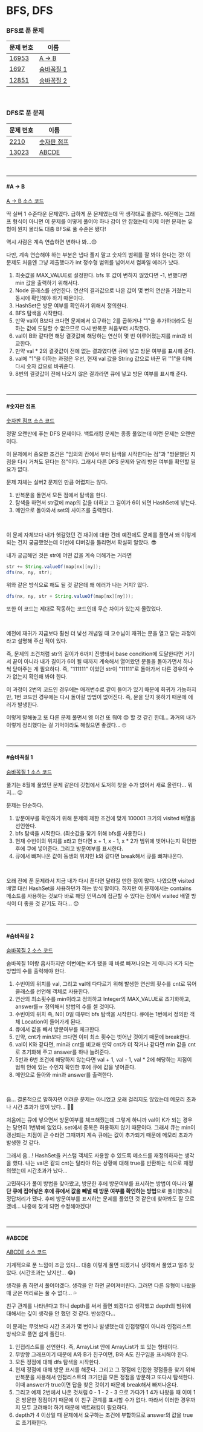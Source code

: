 # BFS, DFS

### BFS로 푼 문제

| 문제 번호                                      | 이름                      |
| ---------------------------------------------- | ------------------------- |
| [16953](https://www.acmicpc.net/problem/16953) | [A → B](#A-→-B )          |
| [1697](https://www.acmicpc.net/problem/1697)   | [숨바꼭질 1](#숨바꼭질-)  |
| [12851](https://www.acmicpc.net/problem/12851) | [숨바꼭질 2](#숨바꼭질-2) |

<br>

### DFS로 푼 문제

| 문제 번호                                      | 이름                        |
| ---------------------------------------------- | --------------------------- |
| [2210](https://www.acmicpc.net/problem/2210)   | [숫자판 점프](#숫자판-점프) |
| [13023](https://www.acmicpc.net/problem/13023) | [ABCDE](#ABCDE)             |

<br>

<hr>

#### #A → B

[A → B 소스 코드](https://github.com/hjyeon-n/Algorithm_study/blob/master/BOJ/2021.03/Solution_16953.java)

딱 실버 1 수준다운 문제였다. 급하게 푼 문제였는데 딱 생각대로 풀렸다. 예전에는 그래프 형식이 아니면 이 문제를 어떻게 풀어야 하나 감이 안 잡혔는데 이제 이런 문제는 유형이 뭔지 몰라도 대충 BFS로 풀 수준은 됐다!

역시 사람은 계속 연습하면 변하나 봐...😊

다만, 계속 연습해야 하는 부분은 냅다 풀지 말고 숫자의 범위를 잘 봐야 한다는 것! 이 문제도 처음엔 그냥 제출했다가 int 정수형 범위를 넘어서서 컴파일 에러가 났다.

1. 최솟값을 MAX_VALUE로 설정한다. bfs 후 값이 변하지 않았다면 -1, 변했다면 min 값을 출력하기 위해서다.
2. Node 클래스를 선언한다. 연산의 결과값으로 나온 값이 몇 번의 연산을 거쳤는지 동시에 확인해야 하기 때문이다.
3. HashSet은 방문 여부를 확인하기 위해서 정의한다.
4. BFS 탐색을 시작한다.
5. 만약 val이 B보다 크다면 문제에서 요구하는 2를 곱하거나 "1"을 추가하더라도 원하는 값에 도달할 수 없으므로 다시 반복문 처음부터 시작한다.
6. val이 B와 같다면 해당 결괏값에 해당하는 연산이 몇 번 이루어졌는지를 min과 비교한다.
7. 만약 val * 2의 결괏값이 전에 없는 결과였다면 큐에 넣고 방문 여부를 표시해 준다.
8. val에 "1"을 더하는 과정은 우선, 현재 val 값을 String 값으로 바꾼 뒤 ''1"을 더해 다시 숫자 값으로 바꿔준다.
9. 8번의 결괏값이 전에 나오지 않은 결과라면 큐에 넣고 방문 여부를 표시해 준다.

<br>

<hr>

#### #숫자판 점프

[숫자판 점프 소스 코드](https://github.com/hjyeon-n/Algorithm_study/blob/master/BOJ/2021.03/Solution_2210.java)

정말 오랜만에 푸는 DFS 문제이다. 백트래킹 문제는 종종 풀었는데 이런 문제는 오랜만이다.

이 문제에서 중요한 조건은 "임의의 칸에서 부터 탐색을 시작한다는 점"과 "방문했던 지점을 다시 거쳐도 된다는 점"이다. 그래서 다른 DFS 문제와 달리 방문 여부를 확인할 필요가 없다.

문제 자체는 실버2 문제인 만큼 어렵지는 않다. 

1. 반복문을 돌면서 모든 점에서 탐색을 한다.
2. 탐색을 하면서 str값에 map의 값을 더하고 그 길이가 6이 되면 HashSet에 넣는다.
3. 메인으로 돌아와서 set의 사이즈를 출력한다.

<br>

이 문제 자체보다 내가 헷갈렸던 건 재귀에 대한 건데 예전에도 문제를 풀면서 왜 이렇게 되는 건지 궁금했었는데 이번에 디버깅을 돌리면서 확실히 알았다. 😎

내가 궁금해던 것은 str에 어떤 값을 계속 더해가는 거라면 

``` java
str += String.valueOf(map[nx][ny]);
dfs(nx, ny, str);
```

위와 같은 방식으로 해도 될 것 같은데 왜 에러가 나는 거지? 였다. 

``` java
dfs(nx, ny, str + String.valueOf(map[nx][ny]));
```

또한 이 코드는 제대로 작동하는 코드인데 무슨 차이가 있는지 몰랐었다.

<br>

예전에 재귀가 지금보다 훨씬 더 낯선 개념일 때 교수님이 재귀는 문을 열고 닫는 과정이라고 설명해 주신 적이 있다. 

즉, 문제의 조건처럼 str의 길이가 6까지 진행돼서 base condition에 도달한다면 거기서 끝이 아니라 내가 길이가 6이 될 때까지 계속해서 열어왔던 문들을 돌아가면서 하나씩 닫아주는 게 필요하다. 즉, "111111" 이었던 str이 "11111"로 돌아가서 다른 경우의 수가 없는지 확인해 봐야 한다.

이 과정이 2번의 코드인 경우에는 매개변수로 같이 들어가 있기 때문에 회귀가 가능하지만, 1번 코드인 경우에는 다시 돌아갈 방법이 없어진다. 즉, 문을 닫지 못하기 때문에 에러가 발생한다.

이렇게 말해놓고 또 다른 문제 풀면서 엥 이건 또 뭐야 😟 할 것 같긴 한데... 과거의 내가 이렇게 정리했다는 걸 기억이라도 해줬으면 좋겠다... 🙄

<br>

<hr>

#### #숨바꼭질 1

[숨바꼭질 1 소스 코드](https://github.com/hjyeon-n/Algorithm_study/blob/master/BOJ/2021.03/Solution_1697.java)

풀기는 8월에 풀었던 문제 같은데 깃헙에서 도저히 찾을 수가 없어서 새로 올린다... 뭐지... 😕

문제는 단순하다.

1. 방문여부를 확인하기 위해 문제의 제한 조건에 맞게 100001 크기의 visited 배열을 선언한다.
2. bfs 탐색을 시작한다. (최솟값을 찾기 위해 bfs를 사용한다.) 
3. 현재 수빈이의 위치를 x라고 한다면 x + 1, x - 1, x * 2가 범위에 벗어나는지 확인한 후에 큐에 넣어준다. 그리고 방문여부를 표시한다.
4. 큐에서 빠져나온 값이 동생의 위치인 k와 같다면 break해서 큐를 빠져나온다.

<br>

오래 전에 푼 문제라서 지금 내가 다시 푼다면 달라질 만한 점이 많다. 나였으면 visited 배열 대신 HashSet을 사용하던가 하는 방식 말이다. 하지만 이 문제에서는 contains 메소드를 사용하는 것보다 바로 해당 인덱스에 접근할 수 있다는 점에서 visited 배열 방식이 더 좋을 것 같기도 하다... 😯

<br>

<hr>

#### #숨바꼭질 2

[숨바꼭질 2 소스 코드](https://github.com/hjyeon-n/Algorithm_study/blob/master/BOJ/2021.03/Solution_12851.java)

숨바꼭질 1이랑 흡사하지만 이번에는 K가 됐을 때 바로 빠져나오는 게 아니라 K가 되는 방법의 수를 출력해야 한다.

1. 수빈이의 위치를 val, 그리고 val에 다다르기 위해 발생한 연산의 횟수를 cnt로 묶어 클래스를 선언해 객체로 사용한다.
2. 연산의 최소횟수를 min이라고 정의하고 Integer의 MAX_VALUE로 초기화하고, answer를ㅠ 정의해서 방법의 수를 셀 것이다.
3. 수빈이의 위치 즉, N이 0일 때부터 bfs 탐색을 시작한다. 큐에는 1번에서 정의한 객체 Location이 들어가게 된다.
4. 큐에서 값을 빼서 방문여부를 체크한다. 
5. 만약, cnt가 min보다 크다면 이미 최소 횟수는 벗어난 것이기 때문에 break한다.
6. val이 K와 같다면, min과 cnt를 비교해 만약 cnt가 더 작거나 같다면 min 값을 cnt로 초기화해 주고 answer를 하나 늘려준다.
7. 5번과 6번 조건에 해당하지 않는다면 val + 1, val - 1, val * 2에 해당하는 지점이 범위 안에 있는 수인지 확인한 후에 큐에 값을 넣어준다.
8. 메인으로 돌아와 min과 answer를 출력한다.

<br>

음... 결론적으로 말하자면 어려운 문제는 아니었고 오래 걸리지도 않았는데 메모리 초과나 시간 초과가 많이 났다... 🤦‍♀️

처음에는 큐에 넣으면서 방문여부를 체크해줬는데 그렇게 하니까 val이 K가 되는 경우는 당연히 1번밖에 없었다. set에서 중복은 허용하지 않기 때문이다. 그래서 큐는 min이 갱신되는 지점이 큰 수라면 그때까지 계속 큐에는 값이 추가되기 때문에 메모리 초과가 발생한 것 같다.

그래서 음...! HashSet을 커스텀 객체도 사용할 수 있도록 메소드를 재정의하자는 생각을 했다. 나는 val은 같되 cnt는 달라야 하는 상황에 대해 true를 반환하는 식으로 재정의했는데 시간초과가 났다...

고민하다가 풀이 방법을 찾아봤고, 방문한 후에 방문여부를 표시하는 방법이 아니라 **일단 큐에 집어넣은 후에 큐에서 값을 빼낼 때 방문 여부를 확인하는 방법**으로 풀이했더니 정답처리가 됐다. 후에 방문여부를 표시하는 문제를 풀었던 것 같은데 찾아봐도 잘 모르겠네... 나중에 찾게 되면 수정해야겠다!

<br>

<hr>

#### #ABCDE

[ABCDE 소스 코드](https://github.com/hjyeon-n/Algorithm_study/blob/master/BOJ/2021.03/Solution_13023.java)

기계적으로 푼 느낌이 조금 있다... 대충 이렇게 풀면 되겠거니 생각해서 풀었고 얼추 맞았다. (시간초과는 났지만... 😂)

생각을 좀 하면서 풀어야겠다. 생각을 안 하면 굳어져버린다. 그러면 다른 유형이 나왔을 때 굳은 머리로는 풀 수 없다... 💦

친구 관계를 나타낸다고 하니 depth를 써서 풀면 되겠다고 생각했고 depth의 범위에 대해서는 깊이 생각을 안 했던 것 같다. 반성한다...

이 문제는 무엇보다 시간 초과가 몇 번이나 발생했는데 인접행렬이 아니라 인접리스트 방식으로 풀면 쉽게 풀린다.

1. 인접리스트를 선언한다. 즉, ArrayList 안에 ArrayList가 또 있는 형태이다.
2. 무방향 그래프이기 때문에 A와 B가 친구이면, B와 A도 친구임을 표시해야 한다.
3. 모든 정점에 대해 dfs 탐색을 시작한다.
4. 현재 정점에 대해 방문 표시를 해준다. 그리고 그 정점에 인접한 정점들을 찾기 위해 반복문을 사용해서 인접리스트의 크기만큼 모든 정점을 방문하고 또다시 탐색한다. 이때 answer가 true이면 답을 찾은 것이기 때문에 break해서 빠져나온다.
5. 그리고 예제 2번에서 나온 것처럼 0 - 1 - 2 - 3 으로 가다가 1 4가 나왔을 때 이미 1은 방문한 정점이기 때문에 이 친구 관계를 표시할 수가 없다. 따라서 이러한 경우까지 모두 고려해야 하기 때문에 백트래킹이 필요하다.
6. depth가 4 이상일 때 문제에서 요구하는 조건에 부합하므로 answer의 값을 true로 초기화한다. 